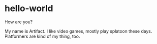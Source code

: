 # hello-world

How are you?

My name is Artifact. I like video games, mostly play splatoon these days. Platformers are kind of my thing, too.
